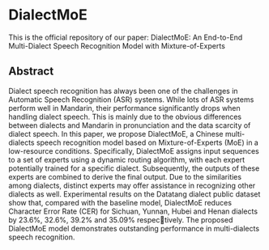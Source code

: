 # DialectMoE

This is the official repository of our paper: DialectMoE: An End-to-End Multi-Dialect Speech Recognition Model with  Mixture-of-Experts

## Abstract

Dialect speech recognition has always been one of the challenges in Automatic Speech Recognition (ASR) systems. While lots of ASR systems perform well in Mandarin, their performance
significantly drops when handling dialect speech. This is mainly due to the obvious differences
between dialects and Mandarin in pronunciation and the data scarcity of dialect speech. In this
paper, we propose DialectMoE, a Chinese multi-dialects speech recognition model based on
Mixture-of-Experts (MoE) in a low-resource conditions. Specifically, DialectMoE assigns input
sequences to a set of experts using a dynamic routing algorithm, with each expert potentially
trained for a specific dialect. Subsequently, the outputs of these experts are combined to derive
the final output. Due to the similarities among dialects, distinct experts may offer assistance in
recognizing other dialects as well. Experimental results on the Datatang dialect public dataset
show that, compared with the baseline model, DialectMoE reduces Character Error Rate (CER)
for Sichuan, Yunnan, Hubei and Henan dialects by 23.6%, 32.6%, 39.2% and 35.09% respectively. The proposed DialectMoE model demonstrates outstanding performance in multi-dialects
speech recognition.
